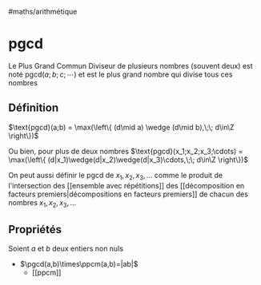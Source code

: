 #maths/arithmétique 
# pgcd
Le Plus Grand Commun Diviseur de plusieurs nombres (souvent deux) est noté  $\text{pgcd}(a; b; c;\cdots)$ et est le plus grand nombre qui divise tous ces nombres

## Définition
$\text{pgcd}(a;b) = \max(\left\{ (d\mid a) \wedge (d\mid b),\;\; d\in\Z \right\})$

Ou bien, pour plus de deux nombres $\text{pgcd}(x_1;x_2;x_3;\cdots) = \max(\left\{ (d|x_1)\wedge(d|x_2)\wedge(d|x_3)\cdots,\;\; d\in\Z \right\})$


On peut aussi définir le $\text{pgcd}$ de $x_1, x_2, x_3,\ldots$ comme le produit de l'intersection des [[ensemble avec répétitions]] des [[décomposition en facteurs premiers|décompositions en facteurs premiers]] de chacun des nombres $x_1,x_2,x_3,\ldots$

## Propriétés
Soient $a$ et $b$ deux entiers non nuls
 - $\pgcd(a,b)\times\ppcm(a,b)=|ab|$
     - [[ppcm]]

